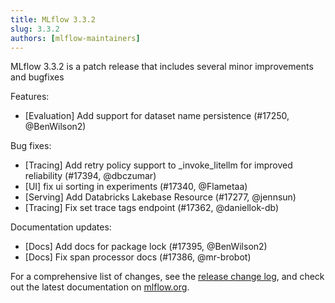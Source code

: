 ```yaml
---
title: MLflow 3.3.2
slug: 3.3.2
authors: [mlflow-maintainers]
---
```


MLflow 3.3.2 is a patch release that includes several minor improvements and bugfixes

Features:

- [Evaluation] Add support for dataset name persistence (#17250, @BenWilson2)

Bug fixes:

- [Tracing] Add retry policy support to _invoke_litellm for improved reliability (#17394, @dbczumar)
- [UI] fix ui sorting in experiments (#17340, @Flametaa)
- [Serving] Add Databricks Lakebase Resource (#17277, @jennsun)
- [Tracing] Fix set trace tags endpoint (#17362, @daniellok-db)

Documentation updates:

- [Docs] Add docs for package lock (#17395, @BenWilson2)
- [Docs] Fix span processor docs (#17386, @mr-brobot)

For a comprehensive list of changes, see the [release change log](https://github.com/mlflow/mlflow/releases/tag/v3.3.2), and check out the latest documentation on [mlflow.org](http://mlflow.org/).
